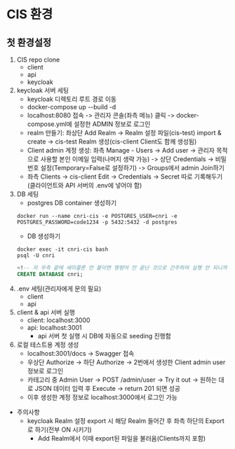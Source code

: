 # CIS 환경

## 첫 환경설정

1. CIS repo clone
   - client
   - api
   - keycloak
2. keycloak 서버 세팅
   - keycloak 디렉토리 루트 경로 이동
   - docker-compose up --build -d
   - localhost:8080 접속 -> 관리자 콘솔(좌측 메뉴) 클릭 -> docker-compose.yml에 설정한 ADMIN 정보로 로그인
   - realm 만들기: 좌상단 Add Realm -> Realm 설정 파일(cis-test) import & create -> cis-test Realm 생성(cis-client Client도 함께 생성됨)
   - Client admin 계정 생성: 좌측 Manage - Users -> Add user -> 관리자 목적으로 사용할 본인 이메일 입력(나머지 생략 가능) -> 상단 Credentials -> 비밀번호 설정(Temporary=False로 설정하기) -> Groups에서 admin Join하기
   - 좌측 Clients -> cis-client Edit -> Credentials -> Secret 따로 기록해두기(클라이언트와 API 서버의 .env에 넣어야 함)
3. DB 세팅
   - postgres DB container 생성하기
   ```
   docker run --name cnri-cis -e POSTGRES_USER=cnri -e POSTGRES_PASSWORD=code1234 -p 5432:5432 -d postgres
   ```
   - DB 생성하기
   ```
   docker exec -it cnri-cis bash
   psql -U cnri
   ```
   ```sql
   <!-- 저 우측 끝에 세미콜론 안 붙이면 명령어 안 끝난 것으로 간주하여 실행 안 되니까 꼭 붙이길 바람! -->
   CREATE DATABASE cnri;
   ```
4. .env 세팅(관리자에게 문의 필요)
   - client
   - api
5. client & api 서버 실행
   - client: localhost:3000
   - api: localhost:3001
     - api 서버 첫 실행 시 DB에 자동으로 seeding 진행함
6. 로컬 테스트용 계정 생성
   - localhost:3001/docs -> Swagger 접속
   - 우상단 Authorize -> 하단 Authorize -> 2번에서 생성한 Client admin user 정보로 로그인
   - 카테고리 중 Admin User -> POST /admin/user -> Try it out -> 원하는 대로 JSON 데이터 입력 후 Execute -> return 201 되면 성공
   - 이후 생성한 계정 정보로 localhost:3000에서 로그인 가능

- 주의사항
  - keycloak Realm 설정 export 시 해당 Realm 들어간 후 좌측 하단의 Export로 하기(전부 ON 시키기)
    - Add Realm에서 이때 export된 파일을 불러옴(Clients까지 포함)
